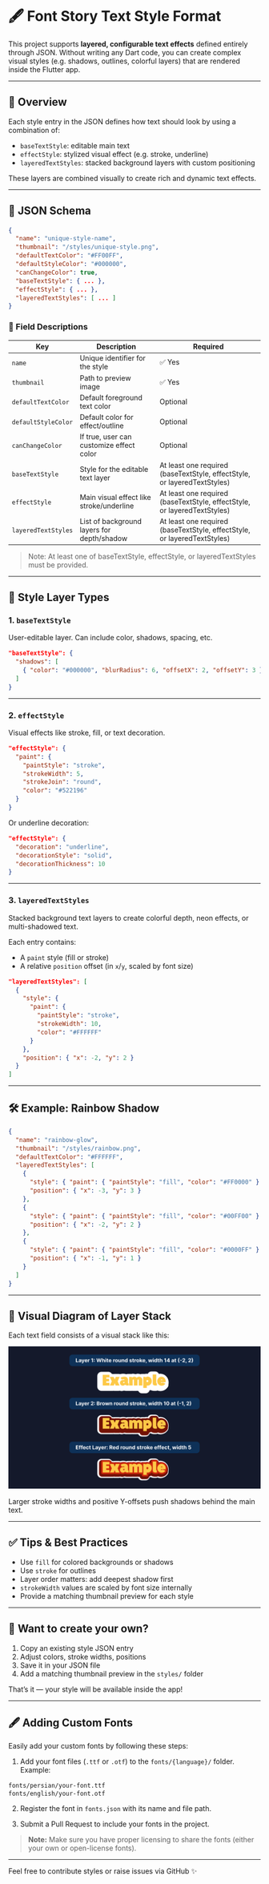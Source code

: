 # 🖋️ Font Story Text Style Format

This project supports **layered, configurable text effects** defined entirely through JSON. Without writing any Dart code, you can create complex visual styles (e.g. shadows, outlines, colorful layers) that are rendered inside the Flutter app.

---

## 🧰 Overview

Each style entry in the JSON defines how text should look by using a combination of:

- `baseTextStyle`: editable main text
- `effectStyle`: stylized visual effect (e.g. stroke, underline)
- `layeredTextStyles`: stacked background layers with custom positioning

These layers are combined visually to create rich and dynamic text effects.

---

## 🧱 JSON Schema

```json
{
  "name": "unique-style-name",
  "thumbnail": "/styles/unique-style.png",
  "defaultTextColor": "#FF00FF",
  "defaultStyleColor": "#000000",
  "canChangeColor": true,
  "baseTextStyle": { ... },
  "effectStyle": { ... },
  "layeredTextStyles": [ ... ]
}
```

### 📌 Field Descriptions

| Key                 | Description                                  | Required            |
| ------------------- | -------------------------------------------- | ------------------- |
| `name`              | Unique identifier for the style              | ✅ Yes              |
| `thumbnail`         | Path to preview image                        | ✅ Yes              |
| `defaultTextColor`  | Default foreground text color                | Optional            |
| `defaultStyleColor` | Default color for effect/outline             | Optional            |
| `canChangeColor`    | If true, user can customize effect color     | Optional            |
| `baseTextStyle`     | Style for the editable text layer            | At least one required (baseTextStyle, effectStyle, or layeredTextStyles) |
| `effectStyle`       | Main visual effect like stroke/underline     | At least one required (baseTextStyle, effectStyle, or layeredTextStyles) |
| `layeredTextStyles` | List of background layers for depth/shadow   | At least one required (baseTextStyle, effectStyle, or layeredTextStyles) |

> Note: At least one of baseTextStyle, effectStyle, or layeredTextStyles must be provided.
---

## 🎨 Style Layer Types

### 1. `baseTextStyle`

User-editable layer. Can include color, shadows, spacing, etc.

```json
"baseTextStyle": {
  "shadows": [
    { "color": "#000000", "blurRadius": 6, "offsetX": 2, "offsetY": 3 }
  ]
}
```

---

### 2. `effectStyle`

Visual effects like stroke, fill, or text decoration.

```json
"effectStyle": {
  "paint": {
    "paintStyle": "stroke",
    "strokeWidth": 5,
    "strokeJoin": "round",
    "color": "#522196"
  }
}
```

Or underline decoration:

```json
"effectStyle": {
  "decoration": "underline",
  "decorationStyle": "solid",
  "decorationThickness": 10
}
```

---

### 3. `layeredTextStyles`

Stacked background text layers to create colorful depth, neon effects, or multi-shadowed text.

Each entry contains:

- A `paint` style (fill or stroke)
- A relative `position` offset (in `x`/`y`, scaled by font size)

```json
"layeredTextStyles": [
  {
    "style": {
      "paint": {
        "paintStyle": "stroke",
        "strokeWidth": 10,
        "color": "#FFFFFF"
      }
    },
    "position": { "x": -2, "y": 2 }
  }
]
```

---

## 🛠 Example: Rainbow Shadow

```json
{
  "name": "rainbow-glow",
  "thumbnail": "/styles/rainbow.png",
  "defaultTextColor": "#FFFFFF",
  "layeredTextStyles": [
    {
      "style": { "paint": { "paintStyle": "fill", "color": "#FF0000" } },
      "position": { "x": -3, "y": 3 }
    },
    {
      "style": { "paint": { "paintStyle": "fill", "color": "#00FF00" } },
      "position": { "x": -2, "y": 2 }
    },
    {
      "style": { "paint": { "paintStyle": "fill", "color": "#0000FF" } },
      "position": { "x": -1, "y": 1 }
    }
  ]
}
```

---

## 📐 Visual Diagram of Layer Stack

Each text field consists of a visual stack like this:

![Diagram](diagram.png)

Larger stroke widths and positive Y-offsets push shadows behind the main text.

---

## ✅ Tips & Best Practices

- Use `fill` for colored backgrounds or shadows
- Use `stroke` for outlines
- Layer order matters: add deepest shadow first
- `strokeWidth` values are scaled by font size internally
- Provide a matching thumbnail preview for each style

---

## 🧪 Want to create your own?

1. Copy an existing style JSON entry
2. Adjust colors, stroke widths, positions
3. Save it in your JSON file
4. Add a matching thumbnail preview in the `styles/` folder

That’s it — your style will be available inside the app!

---

## 🖋️ Adding Custom Fonts

Easily add your custom fonts by following these steps:

1. Add your font files (`.ttf` or `.otf`) to the `fonts/{language}/` folder.  
   Example:  

  ```
  fonts/persian/your-font.ttf
  fonts/english/your-font.otf
  ```

2. Register the font in `fonts.json` with its name and file path.

3. Submit a Pull Request to include your fonts in the project.

> **Note:** Make sure you have proper licensing to share the fonts (either your own or open-license fonts).

---

Feel free to contribute styles or raise issues via GitHub ✨
